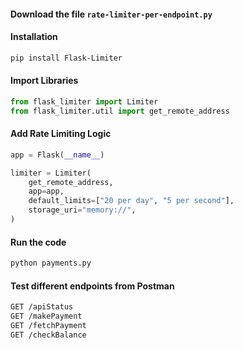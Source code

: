 #### Download the file `rate-limiter-per-endpoint.py`

#### Installation
```bash
pip install Flask-Limiter
```

#### Import Libraries
```python
from flask_limiter import Limiter
from flask_limiter.util import get_remote_address
```

#### Add Rate Limiting Logic
```python
app = Flask(__name__)

limiter = Limiter(
    get_remote_address,
    app=app,
    default_limits=["20 per day", "5 per second"],
    storage_uri="memory://",
)
```

#### Run the code
```bash
python payments.py
```

#### Test different endpoints from Postman
```bash
GET /apiStatus
GET /makePayment
GET /fetchPayment
GET /checkBalance
```
